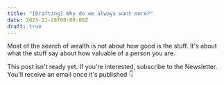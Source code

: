 ```yaml
---
title: "[Drafting] Why do we always want more?"
date: 2023-11-28T00:00:00Z
draft: true
---
```


Most of the search of wealth is not about how good is the stuff. It's about what the stuff say about how valuable of a person you are.

 <!--more-->

This post isn't ready yet. If you're interested, subscribe to the Newsletter. You'll receive an email once it's published 👇
